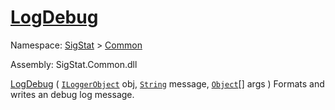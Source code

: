 # [LogDebug](./ILoggerObjectExtensions-100663352.md)

Namespace: [SigStat]() > [Common](./../README.md)

Assembly: SigStat.Common.dll

[LogDebug](./ILoggerObjectExtensions-100663352.md) ( [`ILoggerObject`](./../ILoggerObject.md) obj, [`String`](https://docs.microsoft.com/en-us/dotnet/api/System.String) message, [`Object`](https://docs.microsoft.com/en-us/dotnet/api/System.Object)[] args )              Formats and writes an debug log message.
